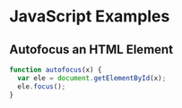 # JavaScript Examples

## Autofocus an HTML Element
```javascript
function autofocus(x) {
  var ele = document.getElementById(x);
  ele.focus();
}
```

